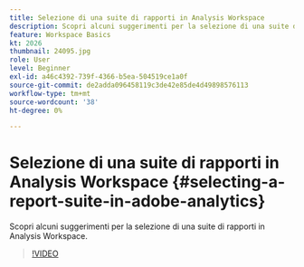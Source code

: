 ```yaml
---
title: Selezione di una suite di rapporti in Analysis Workspace
description: Scopri alcuni suggerimenti per la selezione di una suite di rapporti in Analysis Workspace.
feature: Workspace Basics
kt: 2026
thumbnail: 24095.jpg
role: User
level: Beginner
exl-id: a46c4392-739f-4366-b5ea-504519ce1a0f
source-git-commit: de2adda096458119c3de42e85de4d49898576113
workflow-type: tm+mt
source-wordcount: '38'
ht-degree: 0%

---
```


# Selezione di una suite di rapporti in Analysis Workspace {#selecting-a-report-suite-in-adobe-analytics}

Scopri alcuni suggerimenti per la selezione di una suite di rapporti in Analysis Workspace.

>[!VIDEO](https://video.tv.adobe.com/v/23967/?quality=12&learn=on)

